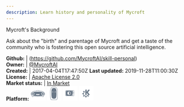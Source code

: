 ```yaml
---
description: Learn history and personality of Mycroft
---
```

Mycroft's Background

Ask about the "birth" and parentage of Mycroft and get a taste of the community
who is fostering this open source artificial intelligence.

**Github:** | (https://github.com/MycroftAI/skill-personal)  
**Owner:** | [@MycroftAI](https://github.com/MycroftAI)  
**Created:** | 2017-04-04T17:47:50Z  **Last updated:** 2019-11-28T11:00:30Z  
**License:** | [Apache License 2.0](https://api.github.com/licenses/apache-2.0)  
**Market status:** | [In Market](https://market.mycroft.ai/skill/mycroft-personal)  
**Platform:**   ![](.gitbook/assets/mark-1-icon.png)  ![](.gitbook/assets/mark-2-icon.png)  ![](.gitbook/assets/picroft-icon.png)  ![](.gitbook/assets/kde.png)   
